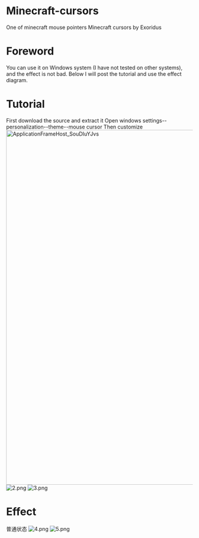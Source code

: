 # Minecraft-cursors
One of minecraft mouse pointers
Minecraft cursors by Exoridus
# Foreword
You can use it on Windows system (I have not tested on other systems), and the effect is not bad. Below I will post the tutorial and use the effect diagram.
# Tutorial
First download the source and extract it
Open windows settings--personalization--theme--mouse cursor
Then customize
<img width="959" alt="ApplicationFrameHost_SouDIuYJvs" src="https://user-images.githubusercontent.com/35333722/96735977-6be6cf80-13bc-11eb-9961-ffdd328dd1b2.png">
![2.png](https://i.loli.net/2018/08/06/5b683536085e8.png)
![3.png](https://i.loli.net/2018/08/06/5b683535e7b1e.png)
# Effect
普通状态
![4.png](https://i.loli.net/2018/08/06/5b6835da06bda.png)
![5.png](https://i.loli.net/2018/08/06/5b6835da0a5cc.png)
